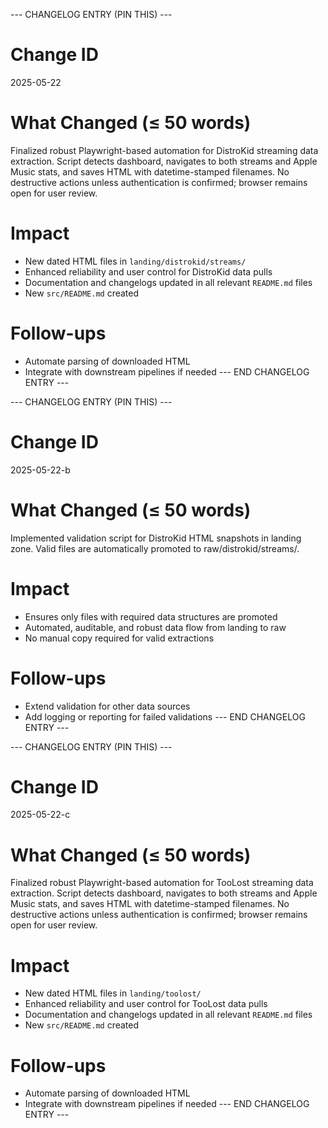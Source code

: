 --- CHANGELOG ENTRY (PIN THIS) ---
# Change ID
2025-05-22

# What Changed (≤ 50 words)
Finalized robust Playwright-based automation for DistroKid streaming data extraction. Script detects dashboard, navigates to both streams and Apple Music stats, and saves HTML with datetime-stamped filenames. No destructive actions unless authentication is confirmed; browser remains open for user review.

# Impact
- New dated HTML files in `landing/distrokid/streams/`
- Enhanced reliability and user control for DistroKid data pulls
- Documentation and changelogs updated in all relevant `README.md` files
- New `src/README.md` created

# Follow-ups
- Automate parsing of downloaded HTML
- Integrate with downstream pipelines if needed
--- END CHANGELOG ENTRY ---

--- CHANGELOG ENTRY (PIN THIS) ---
# Change ID
2025-05-22-b

# What Changed (≤ 50 words)
Implemented validation script for DistroKid HTML snapshots in landing zone. Valid files are automatically promoted to raw/distrokid/streams/.

# Impact
- Ensures only files with required data structures are promoted
- Automated, auditable, and robust data flow from landing to raw
- No manual copy required for valid extractions

# Follow-ups
- Extend validation for other data sources
- Add logging or reporting for failed validations
--- END CHANGELOG ENTRY ---


--- CHANGELOG ENTRY (PIN THIS) ---
# Change ID
2025-05-22-c

# What Changed (≤ 50 words)
Finalized robust Playwright-based automation for TooLost streaming data extraction. Script detects dashboard, navigates to both streams and Apple Music stats, and saves HTML with datetime-stamped filenames. No destructive actions unless authentication is confirmed; browser remains open for user review.

# Impact
- New dated HTML files in `landing/toolost/`
- Enhanced reliability and user control for TooLost data pulls
- Documentation and changelogs updated in all relevant `README.md` files
- New `src/README.md` created

# Follow-ups
- Automate parsing of downloaded HTML
- Integrate with downstream pipelines if needed
--- END CHANGELOG ENTRY ---
